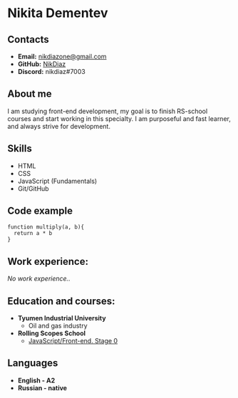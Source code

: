 # Nikita Dementev

## Contacts
  * **Email:** nikdiazone@gmail.com
  * **GitHub:** [NikDiaz](https://github.com/nikdiaz)
  * **Discord:** nikdiaz#7003

## About me
I am studying front-end development, my goal is to finish RS-school courses and start working in this specialty. 
I am purposeful and fast learner, and always strive for development.

## Skills
  * HTML
  * CSS
  * JavaScript (Fundamentals)
  * Git/GitHub

## Code example
```
function multiply(a, b){
  return a * b
}
```
## Work experience:
*No work experience..*

## Education and courses:
  * **Tyumen Industrial University**
    * Oil and gas industry
  * **Rolling Scopes School**
    * [JavaScript/Front-end. Stage 0](https://rs.school/js-stage0/)

## Languages
 * **English - A2**
 * **Russian - native**
